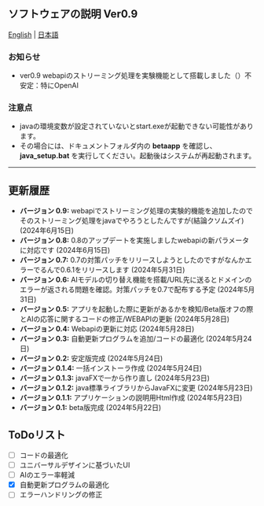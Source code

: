 ## ソフトウェアの説明 Ver0.9

[English](ReadmeEn.md) | [日本語](Readme.md) 

### お知らせ
- ver0.9 webapiのストリーミング処理を実験機能として搭載しました（）不安定：特にOpenAI

### 注意点
- javaの環境変数が設定されていないとstart.exeが起動できない可能性があります。
- その場合には、ドキュメントフォルダ内の **betaapp** を確認し、 **java_setup.bat** を実行してください。起動後はシステムが再起動されます。

---

## 更新履歴

- **バージョン 0.9:** webapiでストリーミング処理の実験的機能を追加したのでそのストリーミング処理をjavaでやろうとしたんですが(結論クソムズイ)  (2024年6月15日)
- **バージョン 0.8:** 0.8のアップデートを実施しましたwebapiの新パラメータに対応です (2024年6月15日)
- **バージョン 0.7:** 0.7の対策パッチをリリースしようとしたのですがなんかエラーでるんで0.6.1をリリースします (2024年5月31日)
- **バージョン 0.6:** AIモデルの切り替え機能を搭載/URL先に送るとドメインのエラーが返される問題を確認。対策パッチを0.7で配布する予定 (2024年5月31日)
- **バージョン 0.5:** アプリを起動した際に更新があるかを検知/Beta版オフの際とAIの応答に関するコードの修正/WEBAPIの更新 (2024年5月28日)
- **バージョン 0.4:** Webapiの更新に対応 (2024年5月28日)
- **バージョン 0.3:** 自動更新プログラムを追加/コードの最適化 (2024年5月24日)
- **バージョン 0.2:** 安定版完成 (2024年5月24日)
- **バージョン 0.1.4:** 一括インストーラ作成 (2024年5月24日)
- **バージョン 0.1.3:** javaFXで一から作り直し (2024年5月23日)
- **バージョン 0.1.2:** java標準ライブラリからJavaFXに変更 (2024年5月23日)
- **バージョン 0.1.1:** アプリケーションの説明用Html作成 (2024年5月23日)
- **バージョン 0.1:** beta版完成 (2024年5月22日)


## ToDoリスト

- [ ] コードの最適化
- [ ] ユニバーサルデザインに基づいたUI
- [ ] AIのエラー率軽減
- [x] 自動更新プログラムの最適化
- [ ] エラーハンドリングの修正 
